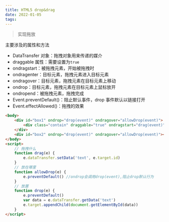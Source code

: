 ```yaml
---
title: HTML5 drop&drag
date: 2022-01-05
tags:
---
```


> 实现拖放

主要涉及的属性和方法

-   DataTransfer 对象：拖拽对象用来传递的媒介
-   draggable 属性：需要设置为`true`
-   ondragstart：被拖拽元素，开始被拖拽时
-   ondragenter：目标元素，拖拽元素进入目标元素
-   ondragover：目标元素，拖拽元素在目标元素上移动
-   ondrop：目标元素，拖拽元素在目标元素上鼠标放开
-   ondropend：被拖拽元素，拖拽完成
-   Event.preventDefault()：阻止默认事件，drop 事件默认以链接打开
-   Event.effectAllowed()：拖拽的效果

```html
<body>
	<div id="box1" ondrop="drop(event)" ondragover="allowDrop(event)">
		<div class="contain" draggable="true" ondragstart="drag(event)" id="tag"></div>
	</div>
	<div id="box2" ondrop="drop(event)" ondragover="allowDrop(event)"></div>
</body>
<script>
	// 拖拽什么
	function drag(e) {
		e.dataTransfer.setData('text', e.target.id)
	}
	// 放在哪里
	function allowDrop(e) {
		e.preventDefault() //ondrop会调用drop(event),阻止drop默认行为
	}
	// 放置
	function drop(e) {
		e.preventDefault()
		var data = e.dataTransfer.getData('text')
		e.target.appendChild(document.getElementById(data))
	}
</script>
```
